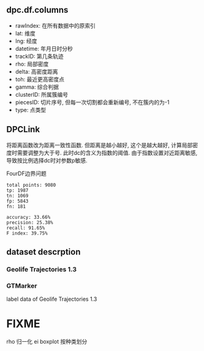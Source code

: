 ## dpc.df.columns
- rawIndex: 在所有数据中的原索引
- lat: 维度
- lng: 经度
- datetime: 年月日时分秒
- trackID: 第几条轨迹
- rho: 局部密度
- delta: 高密度距离
- toh: 最近更高密度点
- gamma: 综合判据
- clusterID: 所属簇编号
- piecesID: 切片序号, 但每一次切割都会重新编号, 不在簇内的为-1
- type: 点类型

## DPCLink

将距离函数改为距离一致性函数. 但距离是越小越好, 这个是越大越好, 计算局部密度时需要调整为大于号. 此时dc的含义为指数的阈值. 由于指数设置对近距离敏感, 导致按比例选择dc时对参数p敏感.

FourDF边界问题

```
total points: 9080
tp: 1987
tn: 1069
fp: 5843
fn: 181

accuracy: 33.66%
precision: 25.38%
recall: 91.65%
F index: 39.75%
```

## dataset descrption

### Geolife Trajectories 1.3

### GTMarker

label data of Geolife Trajectories 1.3

# FIXME
rho 归一化
ei boxplot 按种类划分